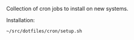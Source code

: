 Collection of cron jobs to install on new systems.

Installation:

    ~/src/dotfiles/cron/setup.sh
